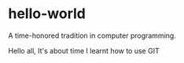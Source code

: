 # hello-world
A time-honored tradition in computer programming.

Hello all,
It's about time I learnt how to use GIT

